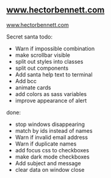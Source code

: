 ## www.hectorbennett.com

www.hectorbennett.com


Secret santa todo:
 - Warn if impossible combination
 - make scrollbar visible
 - split out styles into classes
 - split out components
 - Add santa help text to terminal
 - Add bcc
 - animate cards
 - add colors as sass variables
 - improve appearance of alert

done:
- stop windows disappearing
- match by ids instead of names
- Warn if invalid email address
- Warn if duplicate names
- add focus css to checkboxes
- make dark mode checkboxes
- Add subject and message
- clear data on window close